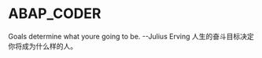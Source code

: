 # ABAP_CODER
Goals determine what youre going to be.
                       --Julius Erving 
人生的奋斗目标决定你将成为什么样的人。
